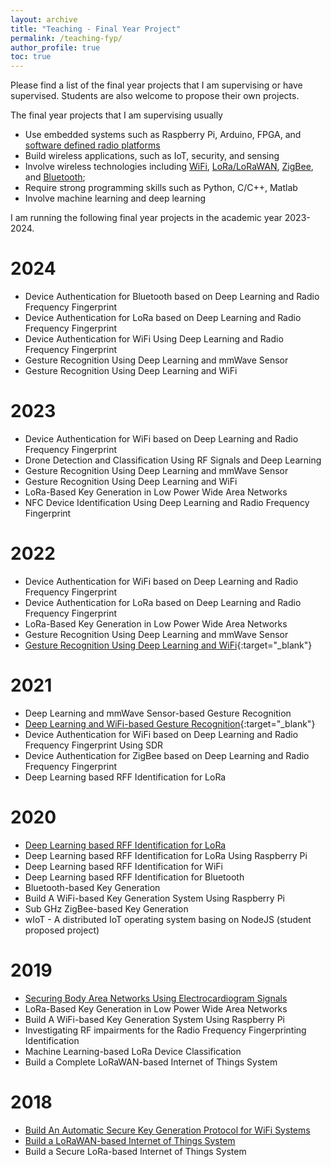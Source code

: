 ```yaml
---
layout: archive
title: "Teaching - Final Year Project"
permalink: /teaching-fyp/
author_profile: true
toc: true
---
```


Please find a list of the final year projects that I am supervising or have supervised. Students are also welcome to propose their own projects.

The final year projects that I am supervising usually 
* Use embedded systems such as Raspberry Pi, Arduino, FPGA, and [software defined radio platforms](/resources/sdr/) 
* Build wireless applications, such as IoT, security, and sensing
* Involve wireless technologies including [WiFi](resources/wireless/wifi/), [LoRa/LoRaWAN](/resources/wireless/lora-lorawan/), [ZigBee](/resources/wireless/zigbee/), and [Bluetooth](/resources/wireless/bluetooth/);
* Require strong programming skills such as Python, C/C++, Matlab
* Involve machine learning and deep learning

I am running the following final year projects in the academic year 2023-2024.
 
# 2024
* Device Authentication for Bluetooth based on Deep Learning and Radio Frequency Fingerprint
* Device Authentication for LoRa based on Deep Learning and Radio Frequency Fingerprint
* Device Authentication for WiFi Using Deep Learning and Radio Frequency Fingerprint
* Gesture Recognition Using Deep Learning and mmWave Sensor
* Gesture Recognition Using Deep Learning and WiFi

# 2023
* Device Authentication for WiFi based on Deep Learning and Radio Frequency Fingerprint
* Drone Detection and Classification Using RF Signals and Deep Learning
* Gesture Recognition Using Deep Learning and mmWave Sensor
* Gesture Recognition Using Deep Learning and WiFi
* LoRa-Based Key Generation in Low Power Wide Area Networks
* NFC Device Identification Using Deep Learning and Radio Frequency Fingerprint
 
# 2022
* Device Authentication for WiFi based on Deep Learning and Radio Frequency Fingerprint
* Device Authentication for LoRa based on Deep Learning and Radio Frequency Fingerprint
* LoRa-Based Key Generation in Low Power Wide Area Networks
* Gesture Recognition Using Deep Learning and mmWave Sensor
* [Gesture Recognition Using Deep Learning and WiFi](https://github.com/Z-Yannn/FYP-Gesture-Recognition-Using-Deep-Learning-and-Wi-Fi){:target="_blank"}

# 2021
* Deep Learning and mmWave Sensor-based Gesture Recognition
* [Deep Learning and WiFi-based Gesture Recognition](https://github.com/Zilliax-Barry/FYP_Deep-Learning-and-WiFi-based-Gesture-Recognition){:target="_blank"}
* Device Authentication for WiFi based on Deep Learning and Radio Frequency Fingerprint Using SDR
* Device Authentication for ZigBee based on Deep Learning and Radio Frequency Fingerprint
* Deep Learning based RFF Identification for LoRa

# 2020
* [Deep Learning based RFF Identification for LoRa](https://junqing-zhang.github.io/teaching/demo-fyp-2020-rffi-lora)
* Deep Learning based RFF Identification for LoRa Using Raspberry Pi
* Deep Learning based RFF Identification for WiFi
* Deep Learning based RFF Identification for Bluetooth
* Bluetooth-based Key Generation
* Build A WiFi-based Key Generation System Using Raspberry Pi
* Sub GHz ZigBee-based Key Generation
* wIoT - A distributed IoT operating system basing on NodeJS (student proposed project)

# 2019
* [Securing Body Area Networks Using Electrocardiogram Signals](https://junqing-zhang.github.io/demo-keygen-heartbeat-ppg/)
* LoRa-Based Key Generation in Low Power Wide Area Networks
* Build A WiFi-based Key Generation System Using Raspberry Pi
* Investigating RF impairments for the Radio Frequency Fingerprinting Identification
* Machine Learning-based LoRa Device Classification
* Build a Complete LoRaWAN-based Internet of Things System


# 2018 
* [Build An Automatic Secure Key Generation Protocol for WiFi Systems](https://junqing-zhang.github.io/demo-keygen-warp/)
* [Build a LoRaWAN-based Internet of Things System](https://junqing-zhang.github.io/demo-lorawan-fipy/)
* Build a Secure LoRa-based Internet of Things System